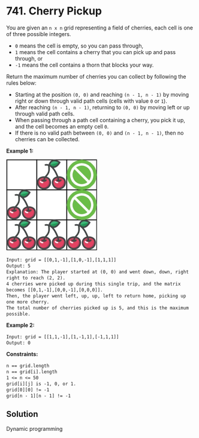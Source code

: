 # 741. Cherry Pickup

You are given an ```n x n``` grid representing a field of cherries, each cell is one of three possible integers.

- ```0``` means the cell is empty, so you can pass through,
- ```1``` means the cell contains a cherry that you can pick up and pass through, or
- ```-1``` means the cell contains a thorn that blocks your way.

Return the maximum number of cherries you can collect by following the rules below:

- Starting at the position ```(0, 0)``` and reaching ```(n - 1, n - 1)``` by moving right or down through valid path cells (cells with value ```0``` or ```1```).
- After reaching ```(n - 1, n - 1)```, returning to ```(0, 0)``` by moving left or up through valid path cells.
- When passing through a path cell containing a cherry, you pick it up, and the cell becomes an empty cell ```0```.
- If there is no valid path between ```(0, 0)``` and ```(n - 1, n - 1)```, then no cherries can be collected.

__Example 1:__

![Example 1](https://github.com/BASARANOMO/leetcode-python/blob/main/solutions/Hard/741.%20Cherry%20Pickup/grid.jpg)

```
Input: grid = [[0,1,-1],[1,0,-1],[1,1,1]]
Output: 5
Explanation: The player started at (0, 0) and went down, down, right right to reach (2, 2).
4 cherries were picked up during this single trip, and the matrix becomes [[0,1,-1],[0,0,-1],[0,0,0]].
Then, the player went left, up, up, left to return home, picking up one more cherry.
The total number of cherries picked up is 5, and this is the maximum possible.
```

__Example 2:__
```
Input: grid = [[1,1,-1],[1,-1,1],[-1,1,1]]
Output: 0
```

__Constraints:__
```
n == grid.length
n == grid[i].length
1 <= n <= 50
grid[i][j] is -1, 0, or 1.
grid[0][0] != -1
grid[n - 1][n - 1] != -1
```

## Solution
Dynamic programming
